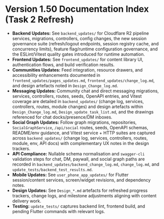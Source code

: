 # Version 1.50 Documentation Index (Task 2 Refresh)

- **Backend Updates:** See `backend_updates/` for Cloudflare R2 pipeline services, migrations, controllers, config changes, the new session governance suite (refresh/logout endpoints, session registry cache, and concurrency limits), feature flag/runtime configuration governance, and the ESLint/Vitest quality gates introduced for runtime automation.
- **Frontend Updates:** See `frontend_updates/` for content library UI, authentication flows, and build verification results.
- **Communities Updates:** Feed integration, resource drawers, and accessibility enhancements documented in `frontend_updates/pages_updates.md`, `frontend_updates/change_log.md`, and design artefacts noted in `Design_Change_log.md`.
- **Messaging Updates:** Community chat and direct messaging migrations, services, controllers, routes, seeds, OpenAPI entries, and Vitest coverage are detailed in `backend_updates/` (change log, services, controllers, routes, module changes) and design artefacts within `Design_Change_log.md`, `Design_update_task_list.md`, and the drawings referenced for chat docks/presence/DM inboxes.
- **Social Graph Updates:** Follow graph migrations, repositories, `SocialGraphService`, `/api/social` routes, seeds, OpenAPI schemas, README/env guidance, and Vitest service + HTTP suites are captured across `backend_updates/` (change log, services, controllers, routes, module, env, API docs) with complementary UX notes in the design trackers.
- **API Compliance:** Nullable schema normalisation and `swagger-cli` validation steps for chat, DM, paywall, and social graph paths are recorded in `backend_updates/backend_change_log.md`, `change_log.md`, and `update_tests/backend_test_results.md`.
- **Mobile Updates:** See `user_phone_app_updates/` for Flutter session/content services, screen/widget revisions, and dependency notes.
- **Design Updates:** See `Design_*.md` artefacts for refreshed progress trackers, change logs, and milestone adjustments aligning with content delivery work.
- **Testing:** `update_tests/` captures backend lint, frontend build, and pending Flutter commands with relevant logs.
